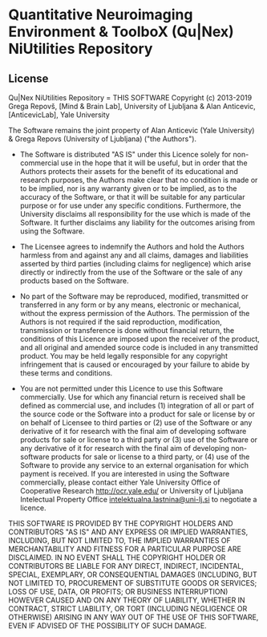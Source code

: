 # Quantitative Neuroimaging Environment & ToolboX (Qu|Nex) NiUtilities Repository

## License

Qu|Nex NiUtilities Repository = THIS SOFTWARE
Copyright (c) 2013-2019 Grega Repovš, [Mind & Brain Lab], University of Ljubljana
& Alan Anticevic, [AnticevicLab], Yale University

The Software remains the joint property of Alan Anticevic (Yale University)
& Grega Repovs (University of Ljubljana) ("the Authors").

* The Software is distributed "AS IS" under this Licence solely for
non-commercial use in the hope that it will be useful, but in order
that the Authors protects their assets for
the benefit of its educational and research purposes, the Authors
make clear that no condition is made or to be implied, nor is any
warranty given or to be implied, as to the accuracy of the Software,
or that it will be suitable for any particular purpose or for use
under any specific conditions. Furthermore, the University disclaims
all responsibility for the use which is made of the Software. It
further disclaims any liability for the outcomes arising from using
the Software.

* The Licensee agrees to indemnify the Authors and hold the
Authors harmless from and against any and all claims, damages and
liabilities asserted by third parties (including claims for
negligence) which arise directly or indirectly from the use of the
Software or the sale of any products based on the Software.

* No part of the Software may be reproduced, modified, transmitted or
transferred in any form or by any means, electronic or mechanical,
without the express permission of the Authors. The permission of
the Authors is not required if the said reproduction, modification,
transmission or transference is done without financial return, the
conditions of this Licence are imposed upon the receiver of the
product, and all original and amended source code is included in any
transmitted product. You may be held legally responsible for any
copyright infringement that is caused or encouraged by your failure to
abide by these terms and conditions.

* You are not permitted under this Licence to use this Software
commercially. Use for which any financial return is received shall be
defined as commercial use, and includes (1) integration of all or part
of the source code or the Software into a product for sale or license
by or on behalf of Licensee to third parties or (2) use of the
Software or any derivative of it for research with the final aim of
developing software products for sale or license to a third party or
(3) use of the Software or any derivative of it for research with the
final aim of developing non-software products for sale or license to a
third party, or (4) use of the Software to provide any service to an
external organisation for which payment is received. If you are
interested in using the Software commercially, please contact either
Yale University Office of Cooperative Research <http://ocr.yale.edu/>
or University of Ljubljana Intelectual Property Office
<intelektualna.lastnina@uni-lj.si> to negotiate a licence.

THIS SOFTWARE IS PROVIDED BY THE COPYRIGHT HOLDERS AND CONTRIBUTORS
"AS IS" AND ANY EXPRESS OR IMPLIED WARRANTIES, INCLUDING, BUT NOT LIMITED TO,
THE IMPLIED WARRANTIES OF MERCHANTABILITY AND FITNESS FOR A PARTICULAR PURPOSE
ARE DISCLAIMED. IN NO EVENT SHALL THE COPYRIGHT HOLDER OR CONTRIBUTORS BE LIABLE
FOR ANY DIRECT, INDIRECT, INCIDENTAL, SPECIAL, EXEMPLARY, OR CONSEQUENTIAL DAMAGES
(INCLUDING, BUT NOT LIMITED TO, PROCUREMENT OF SUBSTITUTE GOODS OR SERVICES; LOSS
OF USE, DATA, OR PROFITS; OR BUSINESS INTERRUPTION) HOWEVER CAUSED AND ON ANY
THEORY OF LIABILITY, WHETHER IN CONTRACT, STRICT LIABILITY, OR TORT (INCLUDING
NEGLIGENCE OR OTHERWISE) ARISING IN ANY WAY OUT OF THE USE OF THIS SOFTWARE,
EVEN IF ADVISED OF THE POSSIBILITY OF SUCH DAMAGE.
